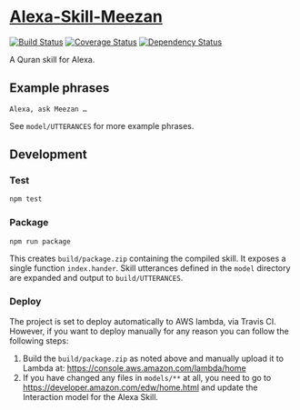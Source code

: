 # [Alexa-Skill-Meezan](https://github.com/axis-tip/alexa-skill-meezan)

[![Build Status](http://img.shields.io/travis/axis-tip/alexa-skill-meezan/master.svg?style=flat-square)](https://travis-ci.org/axis-tip/alexa-skill-meezan)
[![Coverage Status](https://coveralls.io/repos/github/axis-tip/alexa-skill-meezan/badge.svg?branch=master)](https://coveralls.io/github/axis-tip/alexa-skill-meezan?branch=master)
[![Dependency Status](http://img.shields.io/david/axis-tip/alexa-skill-meezan.svg?style=flat-square)](https://david-dm.org/axis-tip/alexa-skill-meezan)

A Quran skill for Alexa.

## Example phrases

```
Alexa, ask Meezan …
```

See `model/UTTERANCES` for more example phrases.

## Development

### Test

```bash
npm test
```

### Package

```bash
npm run package
```

This creates `build/package.zip` containing the compiled skill. It exposes a single function `index.hander`. Skill utterances defined in the `model` directory are expanded and output to `build/UTTERANCES`.

### Deploy

The project is set to deploy automatically to AWS lambda, via Travis CI. However, if you want to deploy manually for any reason
you can follow the following steps:

1. Build the `build/package.zip` as noted above and manually upload it to Lambda at: https://console.aws.amazon.com/lambda/home
2. If you have changed any files in `models/**` at all, you need to go to https://developer.amazon.com/edw/home.html and update the Interaction model
for the Alexa Skill. 
